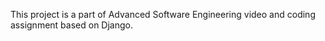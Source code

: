 This project is a part of Advanced Software Engineering video and coding assignment based on Django.
